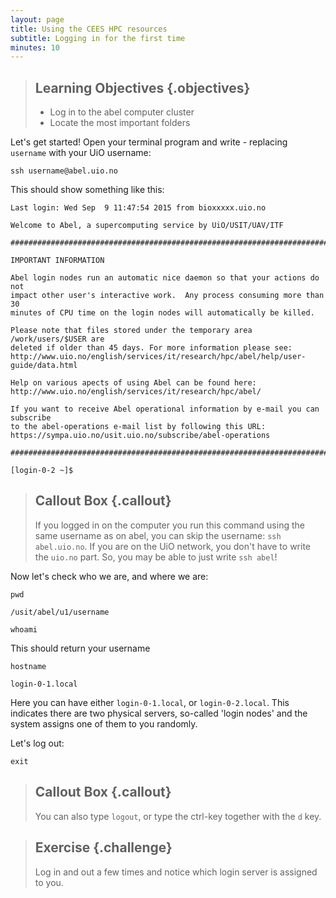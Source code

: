 ```yaml
---
layout: page
title: Using the CEES HPC resources  
subtitle: Logging in for the first time  
minutes: 10
---
```

> ## Learning Objectives {.objectives}
>
> * Log in to the abel computer cluster
> * Locate the most important folders

<!--- referencing other files: [key word 1](reference.html#key-word-1) --->

Let's get started! Open your terminal program and write - replacing `username` with your UiO username:

~~~ {.bash}
ssh username@abel.uio.no
~~~

This should show something like this:

~~~ {.output}
Last login: Wed Sep  9 11:47:54 2015 from bioxxxxx.uio.no

Welcome to Abel, a supercomputing service by UiO/USIT/UAV/ITF

################################################################################

IMPORTANT INFORMATION

Abel login nodes run an automatic nice daemon so that your actions do not
impact other user's interactive work.  Any process consuming more than 30
minutes of CPU time on the login nodes will automatically be killed.

Please note that files stored under the temporary area /work/users/$USER are
deleted if older than 45 days. For more information please see:
http://www.uio.no/english/services/it/research/hpc/abel/help/user-guide/data.html

Help on various apects of using Abel can be found here:
http://www.uio.no/english/services/it/research/hpc/abel/

If you want to receive Abel operational information by e-mail you can subscribe
to the abel-operations e-mail list by following this URL:
https://sympa.uio.no/usit.uio.no/subscribe/abel-operations

################################################################################

[login-0-2 ~]$
~~~

> ## Callout Box {.callout}
>
> If you logged in on the computer you run this command using the same username as on abel, you can skip the username: `ssh abel.uio.no`. If you are on the UiO network, you don't have to write the `uio.no` part. So, you may be able to just write `ssh abel`!

Now let's check who we are, and where we are:

~~~ {.bash}
pwd
~~~
~~~ {.output}
/usit/abel/u1/username
~~~
~~~ {.bash}
whoami
~~~

This should return your username

~~~ {.bash}
hostname
~~~
~~~ {.output}
login-0-1.local
~~~
Here you can have either `login-0-1.local`, or `login-0-2.local`. This indicates there are two physical servers, so-called 'login nodes' and the system assigns one of them to you randomly.

Let's log out:

~~~ {.bash}
exit
~~~

> ## Callout Box {.callout}
>
> You can also type `logout`, or type the ctrl-key together with the `d` key.


> ## Exercise {.challenge}
>
> Log in and out a few times and notice which login server is assigned to you.
